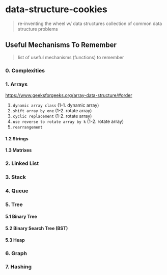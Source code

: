 # data-structure-cookies
> re-inventing the wheel w/ data structures
> collection of common data structure problems

## Useful Mechanisms To Remember
> list of useful mechanisms (functions) to remember

### 0. Complexities

### 1. Arrays
https://www.geeksforgeeks.org/array-data-structure/#order
1. `dynamic array class` (1-1. dynamic array)
2. `shift array by one` (1-2. rotate array)
3. `cyclic replacement` (1-2. rotate array)
4. `use reverse to rotate array by k` (1-2. rotate array)
5. `rearrangement`

#### 1.2 Strings

#### 1.3 Matrixes

### 2. Linked List

### 3. Stack

### 4. Queue

### 5. Tree

#### 5.1 Binary Tree

#### 5.2 Binary Search Tree (BST)

#### 5.3 Heap

### 6. Graph

### 7. Hashing


